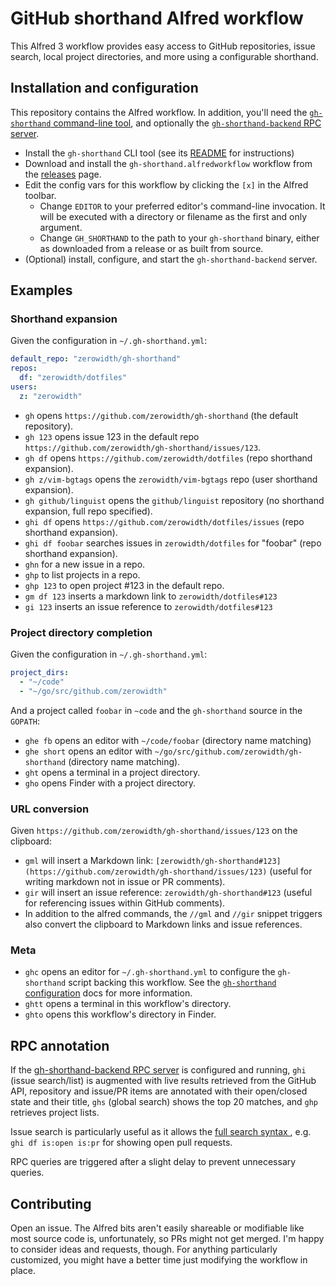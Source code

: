 
# GitHub shorthand Alfred workflow

This Alfred 3 workflow provides easy access to GitHub repositories, issue search, local project directories, and more using a configurable shorthand.

## Installation and configuration

This repository contains the Alfred workflow. In addition, you'll need the [`gh-shorthand` command-line tool](https://github.com/zerowidth/gh-shorthand), and optionally the [`gh-shorthand-backend` RPC server](https://github.com/zerowidth/gh-shorthand-backend).

* Install the `gh-shorthand` CLI tool (see its [README](https://github.com/zerowidth/gh-shorthand#installation) for instructions)
* Download and install the `gh-shorthand.alfredworkflow` workflow from the [releases](https://github.com/zerowidth/gh-shorthand.alfredworkflow/releases) page.
* Edit the config vars for this workflow by clicking the `[x]` in the Alfred toolbar.
    * Change `EDITOR` to your preferred editor's command-line invocation. It will be executed with a directory or filename as the first and only argument.
    * Change `GH_SHORTHAND` to the path to your `gh-shorthand` binary, either as downloaded from a release or as built from source.
* (Optional) install, configure, and start the `gh-shorthand-backend` server.

## Examples

### Shorthand expansion

Given the configuration in `~/.gh-shorthand.yml`:

```yml
default_repo: "zerowidth/gh-shorthand"
repos:
  df: "zerowidth/dotfiles"
users:
  z: "zerowidth"
```

* `gh` opens `https://github.com/zerowidth/gh-shorthand` (the default repository).
* `gh 123` opens issue 123 in the default repo `https://github.com/zerowidth/gh-shorthand/issues/123`.
* `gh df` opens `https://github.com/zerowidth/dotfiles` (repo shorthand expansion).
* `gh z/vim-bgtags` opens the `zerowidth/vim-bgtags` repo (user shorthand expansion).
* `gh github/linguist` opens the `github/linguist` repository (no shorthand expansion, full repo specified).
* `ghi df` opens `https://github.com/zerowidth/dotfiles/issues` (repo shorthand expansion).
* `ghi df foobar` searches issues in `zerowidth/dotfiles` for "foobar" (repo shorthand expansion).
* `ghn` for a new issue in a repo.
* `ghp` to list projects in a repo.
* `ghp 123` to open project #123 in the default repo.
* `gm df 123` inserts a markdown link to `zerowidth/dotfiles#123`
* `gi 123` inserts an issue reference to `zerowidth/dotfiles#123`

### Project directory completion

Given the configuration in `~/.gh-shorthand.yml`:

```yml
project_dirs:
  - "~/code"
  - "~/go/src/github.com/zerowidth"
```

And a project called `foobar` in `~code` and the `gh-shorthand` source in the `GOPATH`:

* `ghe fb` opens an editor with `~/code/foobar` (directory name matching)
* `ghe short` opens an editor with `~/go/src/github.com/zerowidth/gh-shorthand` (directory name matching).
* `ght` opens a terminal in a project directory.
* `gho` opens Finder with a project directory.

### URL conversion

Given `https://github.com/zerowidth/gh-shorthand/issues/123` on the clipboard:

* `gml` will insert a Markdown link: `[zerowidth/gh-shorthand#123](https://github.com/zerowidth/gh-shorthand/issues/123)` (useful for writing markdown not in issue or PR comments).
* `gir` will insert an issue reference: `zerowidth/gh-shorthand#123` (useful for referencing issues within GitHub comments).
* In addition to the alfred commands, the `//gml` and `//gir` snippet triggers also  convert the clipboard to Markdown links and issue references.

### Meta

* `ghc` opens an editor for `~/.gh-shorthand.yml` to configure the `gh-shorthand`  script backing this workflow. See the [`gh-shorthand` configuration](https://github.com/zerowidth/gh-shorthand#configuration) docs for more information.
* `ghtt` opens a terminal in this workflow's directory.
* `ghto` opens this workflow's directory in Finder.

## RPC annotation

If the [gh-shorthand-backend RPC server](https://github.com/zerowidth/gh-shorthand-backend) is configured and running, `ghi` (issue search/list) is augmented with live results retrieved from the GitHub API, repository and issue/PR items are annotated with their open/closed state and their title, `ghs` (global search) shows the top 20 matches, and `ghp` retrieves project lists.

Issue search is particularly useful as it allows the [full search syntax ](https://help.github.com/articles/searching-issues-and-pull-requests/), e.g. `ghi df is:open is:pr` for showing open pull requests.

RPC queries are triggered after a slight delay to prevent unnecessary queries.

## Contributing

Open an issue. The Alfred bits aren't easily shareable or modifiable like most source code is, unfortunately, so PRs might not get merged. I'm happy to consider ideas and requests, though. For anything particularly customized, you might have a better time just modifying the workflow in place.
